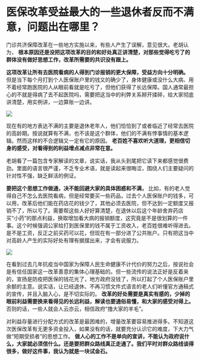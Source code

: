# 医保改革受益最大的一些退休者反而不满意，问题出在哪里？

门诊共济保障改革在一些地方实施以来，有些人产生了误解，意见很大。老胡认为，
**根本原因还是没把这项改革的目的和好处真正讲清楚，对那些觉得吃亏了的群体没有做好思想工作，改革所需要的共识没有跟上。**

**这项改革让所有去医院看病的人得到门诊报销的更大保障，受益方向十分明确。**
但是当下每个月打到个人医保账户里的钱又的确少了，身体健康或没什么大病、用不着经常跑医院的人从眼前看就是吃亏了，但他们获得了长远保障。国人通常最担心的不就是得病了去不起医院吗，需要把这当中的利弊关系掰开揉碎，给大家彻底讲清楚，用实例讲，一边算账一边讲。

![](https://inews.gtimg.com/newsapp_bt/0/15672428312/1000)

现在有的地方表达不满的主要是退休老年人，他们恰恰到了或者临近了经常去医院的高龄期。按说就算有不满，也不该是这个群体，他们的不满有悖事情的基本逻辑。然而这样的不合逻辑又一定有它的原因。
**老百姓不喜欢听大道理，更相信切身的感受，对看得到的利益增点减点非常在意。**

老胡看了一篇包含专家解读的文章，说实话，我从头到尾把它读下来都感觉很费劲。里面的语言很严谨，不乏专业术语，就是读起来很晦涩，围绕人们主要疑问的针对性不强，缺乏鲜活的例证。

**要把这个思想工作做通，决不能回避大家的具体困惑和不满，**
比如，有的老人觉得自己不怎么去医院看病，但是经常要买一些药品，过去个人医保账户的钱多，可以用，改革后他们能在药店花的钱少了，其他必须去医院，但不达到一定额度又报销不了，所以亏了。需要帮这些人好好算清楚，在退休以后这个年龄舍弃药店买“小药”的那点利益，换取增加看大病的报销额度，这究竟是不是很划算的一件事。这个时候强调公家给打到医保里的钱不属于工资收入，老百姓很难听得进去。是不是工资，反正之前买药可以花，但现在有一部分进了公共账户。只有把这当中对高龄人产生的实际好处有理有据摆出来，才会有说服力。

![](https://inews.gtimg.com/newsapp_bt/0/15672428314/1000)

在看到过去几年抗疫当中国家为保障人民生命健康不计代价的努力之后，按说社会是有信任国家这一改革善意的集体心理基础的。但一些流传的说法正好是反着来的，宣扬是防疫把医保的钱花光了，地方政府没钱了，所以打起了个人医保账户里余额的主意。说实话，让已经退休、不再习惯文件式语言的老人们听懂官方通稿式的宣传，并且入脑入心，是不切实际的。
**改革的好处需要是真实有感的，少掉的眼前利益需要换来看得见的长远利益，解读也要通俗易懂，和大家的感受对得上。**
否则的话，一些人就会人云亦云，相信政府“撸大家的羊毛”。

对利益存量进行分配方式的改革是最困难的，增量改革要容易推进得多。不知道这次医保改革有无更多资金投入，如果没有的话，就要充分认识它的难度，下大力气做“短期受损者”的思想工作。
**做人心的工作不是单向的宣讲，不能认为政府说什么，大家就必须信什么。还是要把群众路线真正走通了。我们平时对群众路线谈得很多，做好这件事，我认为就是一块试金石。**

